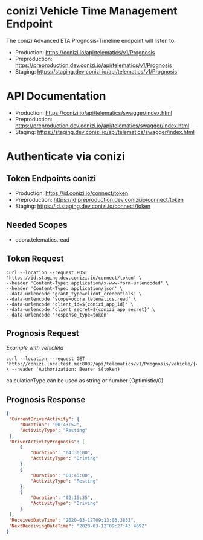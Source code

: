 # conizi Vehicle Time Management Endpoint
The conizi Advanced ETA Prognosis-Timeline endpoint will listen to:

* Production: https://conizi.io/api/telematics/v1/Prognosis
* Preproduction: https://preproduction.dev.conizi.io/api/telematics/v1/Prognosis
* Staging: https://staging.dev.conizi.io/api/telematics/v1/Prognosis

# API Documentation

* Production: https://conizi.io/api/telematics/swagger/index.html
* Preproduction: https://preproduction.dev.conizi.io/api/telematics/swagger/index.html
* Staging: https://staging.dev.conizi.io/api/telematics/swagger/index.html

# Authenticate via conizi

## Token Endpoints conizi

* Production: https://id.conizi.io/connect/token
* Preproduction: https://id.preproduction.dev.conizi.io/connect/token
* Staging: https://id.staging.dev.conizi.io/connect/token

## Needed Scopes

* ocora.telematics.read

## Token Request

    curl --location --request POST 'https://id.staging.dev.conizi.io/connect/token' \
    --header 'Content-Type: application/x-www-form-urlencoded' \
    --header 'Content-Type: application/json' \
    --data-urlencode 'grant_type=client_credentials' \
    --data-urlencode 'scope=ocora.telematics.read' \
    --data-urlencode 'client_id=${conizi_app_id}' \
    --data-urlencode 'client_secret=${conizi_app_secret}' \
    --data-urlencode 'response_type=token'

## Prognosis Request

*Example with vehicleId*

    curl --location --request GET 'http://conizi.localtest.me:8002/api/telematics/v1/Prognosis/vehicle/{vehicleId}/{timestamp}/{calculationType}' \ --header 'Authorization: Bearer ${token}'

calculationType can be used as string or number (Optimistic/0)

## Prognosis Response

   ```JSON
   {
    "CurrentDriverActivity": {
        "Duration": "00:43:52",
        "ActivityType": "Resting"
    },
    "DriverActivityPrognosis": [
        {
            "Duration": "04:30:00",
            "ActivityType": "Driving"
        },
        {
            "Duration": "00:45:00",
            "ActivityType": "Resting"
        },
        {
            "Duration": "02:15:35",
            "ActivityType": "Driving"
        }
    ],
    "ReceivedDateTime": "2020-03-12T09:13:03.385Z",
    "NextReceivingDateTime": "2020-03-12T09:27:43.469Z"
}
```

